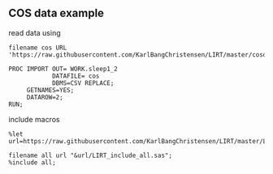 ## COS data example

read data using

```
filename cos URL 'https://raw.githubusercontent.com/KarlBangChristensen/LIRT/master/cosdata.csv';

PROC IMPORT OUT= WORK.sleep1_2 
            DATAFILE= cos
            DBMS=CSV REPLACE;
     GETNAMES=YES;
     DATAROW=2; 
RUN;
```

include macros

```
%let url=https://raw.githubusercontent.com/KarlBangChristensen/LIRT/master/LIRT_include.sas;

filename all url "&url/LIRT_include_all.sas"; 
%include all;
```
